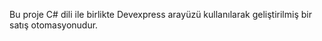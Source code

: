 Bu proje C# dili ile birlikte Devexpress arayüzü kullanılarak geliştirilmiş bir satış otomasyonudur.